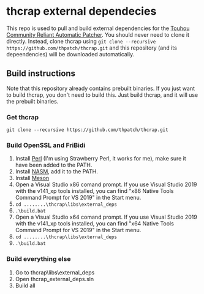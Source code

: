 # thcrap external dependecies

This repo is used to pull and build external dependencies for the [Touhou Community Reliant Automatic Patcher](https://github.com/thpatch/thcrap). 
You should never need to clone it directly. Instead, clone thcrap using `git clone --recursive https://github.com/thpatch/thcrap.git` and this repository (and its depeendencies) will be downloaded automatically.

## Build instructions
Note that this repository already contains prebuilt binaries. If you just want to build thcrap, you don't need to build this. Just build thcrap, and it will use the prebuilt binaries.

### Get thcrap
`git clone --recursive https://github.com/thpatch/thcrap.git`

### Build OpenSSL and FriBidi
1. Install [Perl](https://www.perl.org/get.html) (I'm using Strawberry Perl, it works for me), make sure it have been added to the PATH.
2. Install [NASM](https://www.nasm.us/), add it to the PATH.
3. Install [Meson](https://github.com/mesonbuild/meson/releases)
4. Open a Visual Studio x86 comand prompt. If you use Visual Studio 2019 with the v141_xp tools installed, you can find "x86 Native Tools Command Prompt for VS 2019" in the Start menu.
5. `cd ........\thcrap\libs\external_deps`
6. `.\build.bat`
4. Open a Visual Studio x64 comand prompt. If you use Visual Studio 2019 with the v141_xp tools installed, you can find "x64 Native Tools Command Prompt for VS 2019" in the Start menu.
5. `cd ........\thcrap\libs\external_deps`
6. `.\build.bat`

### Build everything else
1. Go to thcrap\libs\external_deps
2. Open thcrap_external_deps.sln
3. Build all
